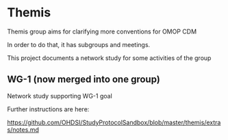 # Themis

Themis group aims for clarifying more conventions for OMOP CDM

In order to do that, it has subgroups and meetings.

This project documents a network study for some activities of the group

## WG-1  (now merged into one group)
Network study supporting WG-1 goal

Further instructions are here:

https://github.com/OHDSI/StudyProtocolSandbox/blob/master/themis/extras/notes.md
